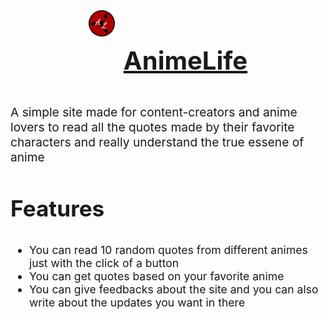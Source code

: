  <div style="display:flex; justify-content:center; gap: 1em">
   <img style="width:3em;height:3em" src="./public/apple-touch-icon.png" />
   <h1 style="font-size: 2.5rem"><a href="https://animelife.live/">AnimeLife</a></h1>
 </div>
<p style="font-size:1.2rem"> A simple site made for content-creators and anime lovers to read all the quotes made by their favorite characters and really understand the true essene of anime </p>
<h3 style="font-size:2.2rem">Features</h3>
<ul style="font-size:1.1rem">
  <li>You can read 10 random quotes from different animes just with the click of a button</li>
  <li>You can get quotes based on your favorite anime</li>
  <li>You can give feedbacks about the site and you can also write about the updates you want in there </li>
</ul>
